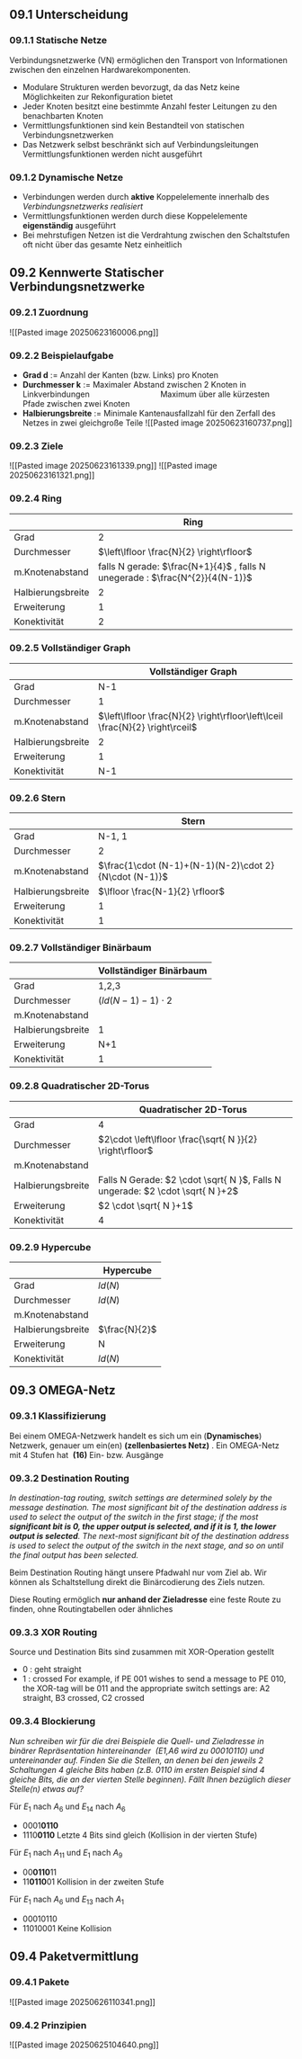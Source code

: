 ## 09.1 Unterscheidung
### 09.1.1 Statische Netze
Verbindungsnetzwerke (VN) ermöglichen den Transport von Informationen zwischen den einzelnen Hardwarekomponenten.

- Modulare Strukturen werden bevorzugt, da das Netz keine Möglichkeiten zur Rekonfiguration bietet
- Jeder Knoten besitzt eine bestimmte Anzahl fester Leitungen zu den benachbarten Knoten
- Vermittlungsfunktionen sind kein Bestandteil von statischen Verbindungsnetzwerken
- Das Netzwerk selbst beschränkt sich auf Verbindungsleitungen Vermittlungsfunktionen werden nicht ausgeführt


### 09.1.2 Dynamische Netze
- Verbindungen werden durch **aktive** Koppelelemente innerhalb des *Verbindungsnetzwerks realisiert*
- Vermittlungsfunktionen werden durch diese Koppelelemente **eigenständig** ausgeführt
- Bei mehrstufigen Netzen ist die Verdrahtung zwischen den Schaltstufen oft nicht über das gesamte Netz einheitlich


## 09.2 Kennwerte Statischer Verbindungsnetzwerke
### 09.2.1 Zuordnung

![[Pasted image 20250623160006.png]]


### 09.2.2 Beispielaufgabe
- **Grad d** := Anzahl der Kanten (bzw. Links) pro Knoten
- **Durchmesser k** := Maximaler Abstand zwischen 2 Knoten in Linkverbindungen
                               Maximum über alle kürzesten Pfade zwischen zwei Knoten
- **Halbierungsbreite** := Minimale Kantenausfallzahl für den Zerfall des Netzes in zwei gleichgroße Teile
![[Pasted image 20250623160737.png]]



### 09.2.3 Ziele
![[Pasted image 20250623161339.png]]
![[Pasted image 20250623161321.png]]

### 09.2.4 Ring
|                   | Ring                                                                         |
| ----------------- | ---------------------------------------------------------------------------- |
| Grad              | 2                                                                            |
| Durchmesser       | $\left\lfloor  \frac{N}{2}  \right\rfloor$                                   |
| m.Knotenabstand   | falls N gerade: $\frac{N+1}{4}$ , falls N unegerade : $\frac{N^{2}}{4(N-1)}$ |
| Halbierungsbreite | 2                                                                            |
| Erweiterung       | 1                                                                            |
| Konektivität      | 2                                                                            |

### 09.2.5 Vollständiger Graph

|                   | Vollständiger Graph                                                              |
| ----------------- | -------------------------------------------------------------------------------- |
| Grad              | N-1                                                                              |
| Durchmesser       | 1                                                                                |
| m.Knotenabstand   | $\left\lfloor  \frac{N}{2}  \right\rfloor\left\lceil   \frac{N}{2} \right\rceil$ |
| Halbierungsbreite | 2                                                                                |
| Erweiterung       | 1                                                                                |
| Konektivität      | N-1                                                                              |

### 09.2.6 Stern

|                   | Stern                                                 |
| ----------------- | ----------------------------------------------------- |
| Grad              | N-1, 1                                                |
| Durchmesser       | 2                                                     |
| m.Knotenabstand   | $\frac{1\cdot (N-1)+(N-1)(N-2)\cdot 2}{N\cdot (N-1)}$ |
| Halbierungsbreite | $\lfloor \frac{N-1}{2} \rfloor$                       |
| Erweiterung       | 1                                                     |
| Konektivität      | 1                                                     |

### 09.2.7 Vollständiger Binärbaum

|                   | Vollständiger Binärbaum |
| ----------------- | ----------------------- |
| Grad              | 1,2,3                   |
| Durchmesser       | $(ld(N-1)-1)\cdot 2$    |
| m.Knotenabstand   |                         |
| Halbierungsbreite | 1                       |
| Erweiterung       | N+1                     |
| Konektivität      | 1                       |
### 09.2.8 Quadratischer 2D-Torus

|                   | Quadratischer 2D-Torus                                                         |
| ----------------- | ------------------------------------------------------------------------------ |
| Grad              | 4                                                                              |
| Durchmesser       | $2\cdot \left\lfloor  \frac{\sqrt{ N }}{2}  \right\rfloor$                     |
| m.Knotenabstand   |                                                                                |
| Halbierungsbreite | Falls N Gerade: $2 \cdot \sqrt{ N }$, Falls N ungerade: $2 \cdot \sqrt{ N }+2$ |
| Erweiterung       | $2 \cdot \sqrt{ N }+1$                                                         |
| Konektivität      | 4                                                                              |

### 09.2.9 Hypercube

|                   | Hypercube     |
| ----------------- | ------------- |
| Grad              | $ld(N)$       |
| Durchmesser       | $ld(N)$       |
| m.Knotenabstand   |               |
| Halbierungsbreite | $\frac{N}{2}$ |
| Erweiterung       | N             |
| Konektivität      | $ld(N)$       |


## 09.3 OMEGA-Netz
### 09.3.1 Klassifizierung
Bei einem OMEGA-Netzwerk handelt es sich um ein (**Dynamisches**) Netzwerk, genauer um ein(en) **(zellenbasiertes Netz)** . Ein OMEGA-Netz mit 4 Stufen hat  **(16)** Ein- bzw. Ausgänge


### 09.3.2 Destination Routing
*In destination-tag routing, switch settings are determined solely by the message destination. The most significant bit of the destination address is used to select the output of the switch in the first stage; if the most **significant bit is 0, the upper output is selected, and if it is 1, the lower output is selected**. The next-most significant bit of the destination address is used to select the output of the switch in the next stage, and so on until the final output has been selected.*

Beim Destination Routing hängt unsere Pfadwahl nur vom Ziel ab. Wir können als Schaltstellung direkt die Binärcodierung des Ziels nutzen.

Diese Routing ermöglich **nur anhand der Zieladresse** eine feste Route zu finden, ohne Routingtabellen oder ähnliches

### 09.3.3 XOR Routing
Source und Destination Bits sind zusammen mit XOR-Operation gestellt
- 0 : geht straight 
- 1 : crossed 
For example, if PE 001 wishes to send a message to PE 010, the XOR-tag will be 011 and the appropriate switch settings are: A2 straight, B3 crossed, C2 crossed

### 09.3.4 Blockierung
*Nun schreiben wir für die drei Beispiele die Quell- und Zieladresse in binärer Repräsentation hintereinander  (E1,A6 wird zu 00010110) und untereinander auf. Finden Sie die Stellen, an denen bei den jeweils 2 Schaltungen 4 gleiche Bits haben (z.B. 0110 im ersten Beispiel sind 4 gleiche Bits, die an der vierten Stelle beginnen). Fällt Ihnen bezüglich dieser Stelle(n) etwas auf?*

Für $E_{1}$ nach $A_{6}$ und $E_{14}$ nach $A_{6}$
- 0001**0110**
- 1110**0110**
Letzte 4 Bits sind gleich (Kollision in der vierten Stufe)

Für $E_{1}$ nach $A_{11}$ und $E_{1}$ nach $A_{9}$
- 00**0110**11
- 11**0110**01
Kollision in der zweiten Stufe

Für $E_{1}$ nach $A_{6}$ und $E_{13}$ nach $A_{1}$
- 00010110
- 11010001
Keine Kollision 

## 09.4 Paketvermittlung

### 09.4.1 Pakete
![[Pasted image 20250626110341.png]]
### 09.4.2 Prinzipien
![[Pasted image 20250625104640.png]]
